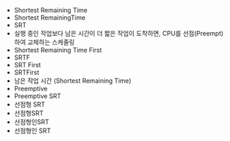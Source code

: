 - Shortest Remaining Time
- Shortest RemainingTime
- SRT
- 실행 중인 작업보다 남은 시간이 더 짧은 작업이 도착하면, CPU를 선점(Preempt)하여 교체하는 스케줄링
- Shortest Remaining Time First
- SRTF
- SRT First
- SRTFirst
- 남은 작업 시간 (Shortest Remaining Time)
- Preemptive
- Preemptive SRT
- 선점형 SRT
- 선점형SRT
- 선점형인SRT
- 선점형인 SRT